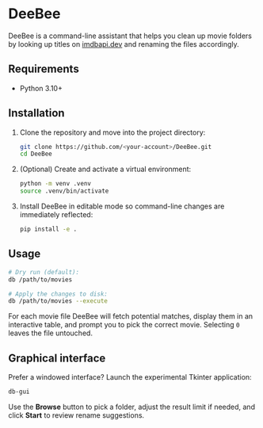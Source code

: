 # DeeBee

DeeBee is a command-line assistant that helps you clean up movie folders by
looking up titles on [imdbapi.dev](https://imdbapi.dev/) and renaming the files
accordingly.

## Requirements

* Python 3.10+

## Installation

1. Clone the repository and move into the project directory:

   ```bash
   git clone https://github.com/<your-account>/DeeBee.git
   cd DeeBee
   ```

2. (Optional) Create and activate a virtual environment:

   ```bash
   python -m venv .venv
   source .venv/bin/activate
   ```

3. Install DeeBee in editable mode so command-line changes are immediately
   reflected:

   ```bash
   pip install -e .
   ```

## Usage

```bash
# Dry run (default):
db /path/to/movies

# Apply the changes to disk:
db /path/to/movies --execute
```

For each movie file DeeBee will fetch potential matches, display them in an
interactive table, and prompt you to pick the correct movie. Selecting `0`
leaves the file untouched.

## Graphical interface

Prefer a windowed interface? Launch the experimental Tkinter application:

```bash
db-gui
```

Use the **Browse** button to pick a folder, adjust the result limit if needed,
and click **Start** to review rename suggestions.

